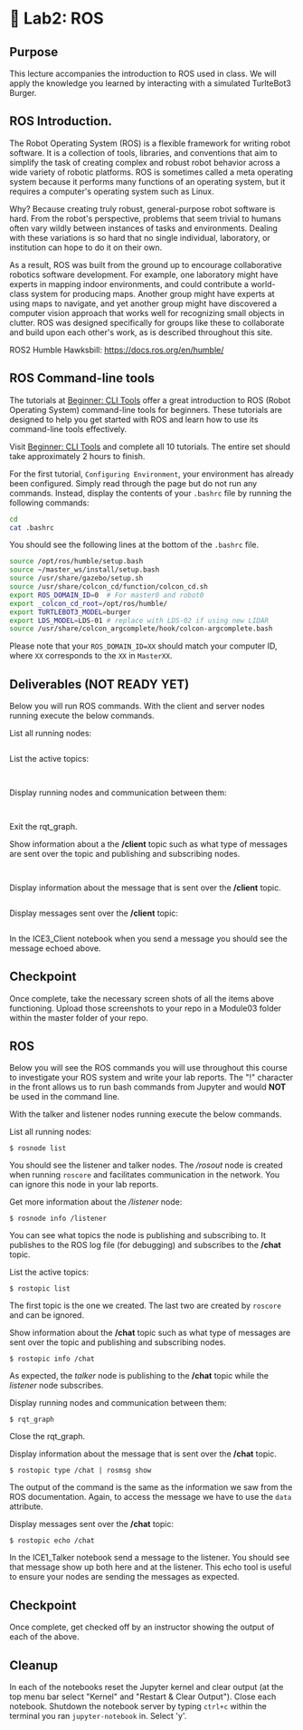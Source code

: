 # 🔬 Lab2: ROS

## Purpose
This lecture accompanies the introduction to ROS used in class. We will apply the knowledge you learned by interacting with a simulated TurlteBot3 Burger.

## ROS Introduction.

The Robot Operating System (ROS) is a flexible framework for writing robot software. It is a collection of tools, libraries, and conventions that aim to simplify the task of creating complex and robust robot behavior across a wide variety of robotic platforms. ROS is sometimes called a meta operating system because it performs many functions of an operating system, but it requires a computer's operating system such as Linux.

Why? Because creating truly robust, general-purpose robot software is hard. From the robot's perspective, problems that seem trivial to humans often vary wildly between instances of tasks and environments. Dealing with these variations is so hard that no single individual, laboratory, or institution can hope to do it on their own.

As a result, ROS was built from the ground up to encourage collaborative robotics software development. For example, one laboratory might have experts in mapping indoor environments, and could contribute a world-class system for producing maps. Another group might have experts at using maps to navigate, and yet another group might have discovered a computer vision approach that works well for recognizing small objects in clutter. ROS was designed specifically for groups like these to collaborate and build upon each other's work, as is described throughout this site.

ROS2 Humble Hawksbill: https://docs.ros.org/en/humble/

## ROS Command-line tools

The tutorials at [Beginner: CLI Tools](https://docs.ros.org/en/humble/Tutorials/Beginner-CLI-Tools.html) offer a great introduction to ROS (Robot Operating System) command-line tools for beginners. These tutorials are designed to help you get started with ROS and learn how to use its command-line tools effectively.  

Visit [Beginner: CLI Tools](https://docs.ros.org/en/humble/Tutorials/Beginner-CLI-Tools.html) and complete all 10 tutorials. The entire set should take approximately 2 hours to finish.  

For the first tutorial, `Configuring Environment`, your environment has already been configured. Simply read through the page but do not run any commands. Instead, display the contents of your `.bashrc` file by running the following commands:

```bash
cd
cat .bashrc
```

You should see the following lines at the bottom of the `.bashrc` file. 
```bash
source /opt/ros/humble/setup.bash
source ~/master_ws/install/setup.bash
source /usr/share/gazebo/setup.sh
source /usr/share/colcon_cd/function/colcon_cd.sh
export ROS_DOMAIN_ID=0  # For master0 and robot0
export _colcon_cd_root=/opt/ros/humble/
export TURTLEBOT3_MODEL=burger
export LDS_MODEL=LDS-01 # replace with LDS-02 if using new LIDAR
source /usr/share/colcon_argcomplete/hook/colcon-argcomplete.bash
```

Please note that your `ROS_DOMAIN_ID=XX` should match your computer ID, where `XX` corresponds to the `XX` in `MasterXX`.




## Deliverables (NOT READY YET)

Below you will run ROS commands. With the client and server nodes running execute the below commands.

List all running nodes:


```python

```

List the active topics:


```python
 
```

Display running nodes and communication between them:


```python
 
```

Exit the rqt_graph.

Show information about a the **/client** topic such as what type of messages are sent over the topic and publishing and subscribing nodes.


```python
 
```

Display information about the message that is sent over the **/client** topic.


```python

```

Display messages sent over the **/client** topic:


```python

```

In the ICE3_Client notebook when you send a message you should see the message echoed above.

## Checkpoint
Once complete, take the necessary screen shots of all the items above functioning. Upload those screenshots to your repo in a Module03 folder within the master folder of your repo.




## ROS
Below you will see the ROS commands you will use throughout this course to investigate your ROS system and write your lab reports. The "!" character in the front allows us to run bash commands from Jupyter and would **NOT** be used in the command line.

With the talker and listener nodes running execute the below commands.

List all running nodes:


```
$ rosnode list
```

You should see the listener and talker nodes. The */rosout* node is created when running `roscore` and facilitates communication in the network. You can ignore this node in your lab reports.

Get more information about the */listener* node:


```
$ rosnode info /listener
```

You can see what topics the node is publishing and subscribing to. It publishes to the ROS log file (for debugging) and subscribes to the **/chat** topic.

List the active topics:


```
$ rostopic list
```

The first topic is the one we created. The last two are created by `roscore` and can be ignored.

Show information about the **/chat** topic such as what type of messages are sent over the topic and publishing and subscribing nodes.




```
$ rostopic info /chat
```

As expected, the *talker* node is publishing to the **/chat** topic while the *listener* node subscribes.

Display running nodes and communication between them:


```
$ rqt_graph
```

Close the rqt_graph.

Display information about the message that is sent over the **/chat** topic.


```
$ rostopic type /chat | rosmsg show
```

The output of the command is the same as the information we saw from the ROS documentation. Again, to access the message we have to use the `data` attribute.

Display messages sent over the **/chat** topic:


```
$ rostopic echo /chat
```

In the ICE1_Talker notebook send a message to the listener. You should see that message show up both here and at the listener. This echo tool is useful to ensure your nodes are sending the messages as expected.

## Checkpoint
Once complete, get checked off by an instructor showing the output of each of the above.

## Cleanup
In each of the notebooks reset the Jupyter kernel and clear output (at the top menu bar select "Kernel" and "Restart & Clear Output"). Close each notebook. Shutdown the notebook server by typing `ctrl+c` within the terminal you ran `jupyter-notebook` in. Select 'y'.


